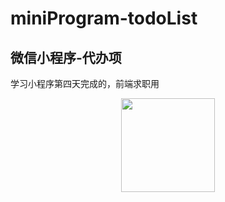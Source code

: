 # miniProgram-todoList
## 微信小程序-代办项
学习小程序第四天完成的，前端求职用
<div align=center><img width="150" height="150" src="https://github.com/ygd-git/image-storage/blob/master/S80605-190146.jpg"/></div>
